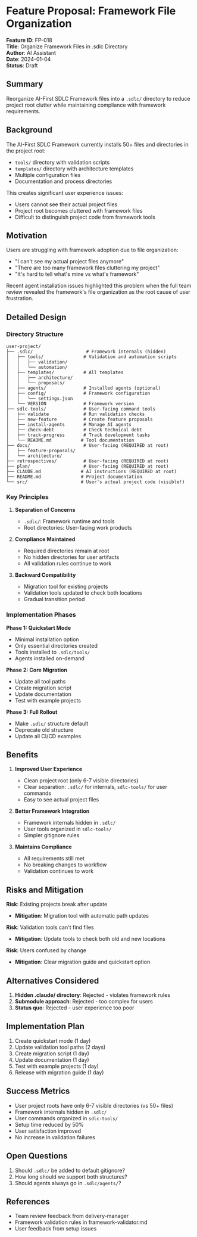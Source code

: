 # Feature Proposal: Framework File Organization

**Feature ID**: FP-018  
**Title**: Organize Framework Files in .sdlc Directory  
**Author**: AI Assistant  
**Date**: 2024-01-04  
**Status**: Draft

## Summary

Reorganize AI-First SDLC Framework files into a `.sdlc/` directory to reduce project root clutter while maintaining compliance with framework requirements.

## Background

The AI-First SDLC Framework currently installs 50+ files and directories in the project root:
- `tools/` directory with validation scripts
- `templates/` directory with architecture templates  
- Multiple configuration files
- Documentation and process directories

This creates significant user experience issues:
- Users cannot see their actual project files
- Project root becomes cluttered with framework files
- Difficult to distinguish project code from framework tools

## Motivation

Users are struggling with framework adoption due to file organization:
- "I can't see my actual project files anymore"
- "There are too many framework files cluttering my project"
- "It's hard to tell what's mine vs what's framework"

Recent agent installation issues highlighted this problem when the full team review revealed the framework's file organization as the root cause of user frustration.

## Detailed Design

### Directory Structure

```
user-project/
├── .sdlc/                    # Framework internals (hidden)
│   ├── tools/               # Validation and automation scripts
│   │   ├── validation/      
│   │   └── automation/      
│   ├── templates/           # All templates
│   │   ├── architecture/    
│   │   └── proposals/       
│   ├── agents/              # Installed agents (optional)
│   ├── config/              # Framework configuration
│   │   └── settings.json    
│   └── VERSION              # Framework version
├── sdlc-tools/              # User-facing command tools
│   ├── validate             # Run validation checks
│   ├── new-feature          # Create feature proposals
│   ├── install-agents       # Manage AI agents  
│   ├── check-debt           # Check technical debt
│   ├── track-progress       # Track development tasks
│   └── README.md           # Tool documentation
├── docs/                    # User-facing (REQUIRED at root)
│   ├── feature-proposals/   
│   └── architecture/        
├── retrospectives/          # User-facing (REQUIRED at root)
├── plan/                    # User-facing (REQUIRED at root)
├── CLAUDE.md               # AI instructions (REQUIRED at root)
├── README.md               # Project documentation
└── src/                    # User's actual project code (visible!)
```

### Key Principles

1. **Separation of Concerns**
   - `.sdlc/`: Framework runtime and tools
   - Root directories: User-facing work products

2. **Compliance Maintained**
   - Required directories remain at root
   - No hidden directories for user artifacts
   - All validation rules continue to work

3. **Backward Compatibility**
   - Migration tool for existing projects
   - Validation tools updated to check both locations
   - Gradual transition period

### Implementation Phases

**Phase 1: Quickstart Mode**
- Minimal installation option
- Only essential directories created
- Tools installed to `.sdlc/tools/`
- Agents installed on-demand

**Phase 2: Core Migration**
- Update all tool paths
- Create migration script
- Update documentation
- Test with example projects

**Phase 3: Full Rollout**
- Make `.sdlc/` structure default
- Deprecate old structure
- Update all CI/CD examples

## Benefits

1. **Improved User Experience**
   - Clean project root (only 6-7 visible directories)
   - Clear separation: `.sdlc/` for internals, `sdlc-tools/` for user commands
   - Easy to see actual project files

2. **Better Framework Integration**
   - Framework internals hidden in `.sdlc/`
   - User tools organized in `sdlc-tools/`
   - Simpler gitignore rules

3. **Maintains Compliance**
   - All requirements still met
   - No breaking changes to workflow
   - Validation continues to work

## Risks and Mitigation

**Risk**: Existing projects break after update
- **Mitigation**: Migration tool with automatic path updates

**Risk**: Validation tools can't find files
- **Mitigation**: Update tools to check both old and new locations

**Risk**: Users confused by change
- **Mitigation**: Clear migration guide and quickstart option

## Alternatives Considered

1. **Hidden .claude/ directory**: Rejected - violates framework rules
2. **Submodule approach**: Rejected - too complex for users
3. **Status quo**: Rejected - user experience too poor

## Implementation Plan

1. Create quickstart mode (1 day)
2. Update validation tool paths (2 days)
3. Create migration script (1 day)
4. Update documentation (1 day)
5. Test with example projects (1 day)
6. Release with migration guide (1 day)

## Success Metrics

- User project roots have only 6-7 visible directories (vs 50+ files)
- Framework internals hidden in `.sdlc/`
- User commands organized in `sdlc-tools/`
- Setup time reduced by 50%
- User satisfaction improved
- No increase in validation failures

## Open Questions

1. Should `.sdlc/` be added to default gitignore?
2. How long should we support both structures?
3. Should agents always go in `.sdlc/agents/`?

## References

- Team review feedback from delivery-manager
- Framework validation rules in framework-validator.md
- User feedback from setup issues